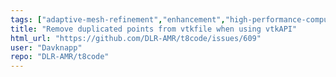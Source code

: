 ```yaml
---
tags: ["adaptive-mesh-refinement","enhancement","high-performance-computing","hpc","mesh","modeling","mpi","parallel","parallel-computing","prioritylow","simulation","workloadhigh"]
title: "Remove duplicated points from vtkfile when using vtkAPI"
html_url: "https://github.com/DLR-AMR/t8code/issues/609"
user: "Davknapp"
repo: "DLR-AMR/t8code"
---
```


